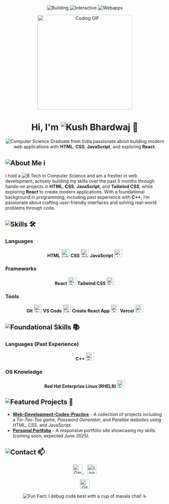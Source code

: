 <p align="center">
  <img src="https://readme-typing-svg.demolab.com?font=Lato&size=45&pause=1000&color=FF0000&background=19191900¢er=true&width=200&lines=Building" alt="Building"/>
  <img src="https://readme-typing-svg.demolab.com?font=Lato&size=45&pause=1000&color=00FF00&background=19191900¢er=true&width=300&lines=Interactive" alt="Interactive"/>
  <img src="https://readme-typing-svg.demolab.com?font=Lato&size=45&pause=1000&color=0000FF&background=19191900¢er=true&width=200&lines=Webapps" alt="Webapps"/>
</p>

<p align="center">
  <img src="https://media2.giphy.com/media/v1.Y2lkPTc5MGI3NjExdjVyZnV1ZjR0d2M2a2ZlNW5vMHkwbmswOHMyM3d5OTIxNjJ6d2M3MyZlcD12MV9pbnRlcm5hbF9naWZfYnlfaWQmY3Q9Zw/SWoSkN6DxTszqIKEqv/giphy.gif" alt="Coding GIF" width="300"/>
</p>

<h1 align="center">Hi, I'm <img src="https://img.shields.io/badge/Kush_Bhardwaj-0077B5?style=flat&logoColor=white" alt="Kush Bhardwaj"/> 👋</h1>

<p align="center">
  <img src="https://img.shields.io/badge/Computer_Science_Graduate-00FF7F?style=flat&logoColor=white" alt="Computer Science Graduate"/> from India passionate about building modern web applications with <b>HTML</b>, <b>CSS</b>, <b>JavaScript</b>, and exploring <b>React</b>.
</p>

## <img src="https://img.shields.io/badge/About_Me-FFD700?style=flat&logoColor=black" alt="About Me"/> ℹ️  
I hold a <img src="https://img.shields.io/badge/B.Tech_in_Computer_Science-00FF7F?style=flat&logoColor=white" alt="B.Tech in Computer Science"/> and am a fresher in web development, actively building my skills over the past 5 months through hands-on projects in **HTML**, **CSS**, **JavaScript**, and **Tailwind CSS**, while exploring **React** to create modern applications. With a foundational background in programming, including past experience with **C++**, I’m passionate about crafting user-friendly interfaces and solving real-world problems through code.

## <img src="https://img.shields.io/badge/Skills-00CED1?style=flat&logoColor=white" alt="Skills"/> 🛠️  
### Languages  
<p align="center">
  <b>HTML</b> <img src="https://img.shields.io/badge/HTML-E34F26?logo=html5&logoColor=white" alt="HTML" height="25"/>  
  <b>CSS</b> <img src="https://img.shields.io/badge/CSS-1572B6?logo=css3&logoColor=white" alt="CSS" height="25"/>  
  <b>JavaScript</b> <img src="https://img.shields.io/badge/JavaScript-F7DF1E?logo=javascript&logoColor=black" alt="JavaScript" height="25"/>  
</p>

### Frameworks  
<p align="center">
  <b>React</b> <img src="https://img.shields.io/badge/React-61DAFB?logo=react&logoColor=black" alt="React" height="25"/>  
  <b>Tailwind CSS</b> <img src="https://img.shields.io/badge/Tailwind_CSS-38B2AC?logo=tailwind-css&logoColor=white" alt="Tailwind CSS" height="25"/>  
</p>

### Tools  
<p align="center">
  <b>Git</b> <img src="https://img.shields.io/badge/Git-F05032?logo=git&logoColor=white" alt="Git" height="25"/>  
  <b>VS Code</b> <img src="https://img.shields.io/badge/VS_Code-007ACC?logo=visual-studio-code&logoColor=white" alt="VS Code" height="25"/>  
  <b>Create React App</b> <img src="https://img.shields.io/badge/Create_React_App-09D3AC?logo=react&logoColor=black" alt="Create React App" height="25"/>  
  <b>Vercel</b> <img src="https://img.shields.io/badge/Vercel-000000?logo=vercel&logoColor=white" alt="Vercel" height="25"/>  
</p>

## <img src="https://img.shields.io/badge/Foundational_Skills-FFA500?style=flat&logoColor=black" alt="Foundational Skills"/> 📚  
### Languages (Past Experience)  
<p align="center">
  <b>C++</b> <img src="https://img.shields.io/badge/C++-00599C?logo=c%2B%2B&logoColor=white" alt="C++" height="25"/>  
</p>

### OS Knowledge  
<p align="center">
  <b>Red Hat Enterprise Linux (RHEL8)</b> <img src="https://img.shields.io/badge/Red_Hat-EE0000?logo=redhat&logoColor=white" alt="Red Hat" height="25"/>  
</p>

## <img src="https://img.shields.io/badge/Featured_Projects-61DAFB?style=flat&logoColor=black" alt="Featured Projects"/> 🚀  
- **<b>[Web-Development-Codes-Practice](https://github.com/root-kush369/Web-Development-Codes-Practice)</b>** - A collection of projects including a *Tic-Tac-Toe game*, *Password Generator*, and *Parallax websites* using HTML, CSS, and JavaScript.  
- **<b>[Personal Portfolio](https://github.com/root-kush369/Portfolio)</b>** - A responsive portfolio site showcasing my skills (coming soon, expected June 2025).

## <img src="https://img.shields.io/badge/Contact-38B2AC?style=flat&logoColor=white" alt="Contact"/> 📫  
<p align="center">
  <a href="mailto:5kushbhardwaj7@gmail.com">
    <img src="https://img.shields.io/badge/Gmail-D14836?logo=gmail&logoColor=white" alt="Gmail" height="30"/>
  </a>
    
  <a href="https://www.linkedin.com/in/kush-bhardwaj7/">
    <img src="https://img.shields.io/badge/LinkedIn-0077B5?logo=linkedin&logoColor=white" alt="LinkedIn" height="30"/>
  </a>
</p>

<p align="center">
  <a href="https://github.com/root-kush369"><img src="https://img.shields.io/github/followers/root-kush369?label=Follow%20Me&style=social" alt="GitHub Followers" height="30"/></a>
</p>

<p align="center">
  <img src="https://img.shields.io/badge/Fun_Fact-FF6F61?style=flat&logoColor=white" alt="Fun Fact"/>: I debug code best with a cup of masala chai! ☕
</p>
